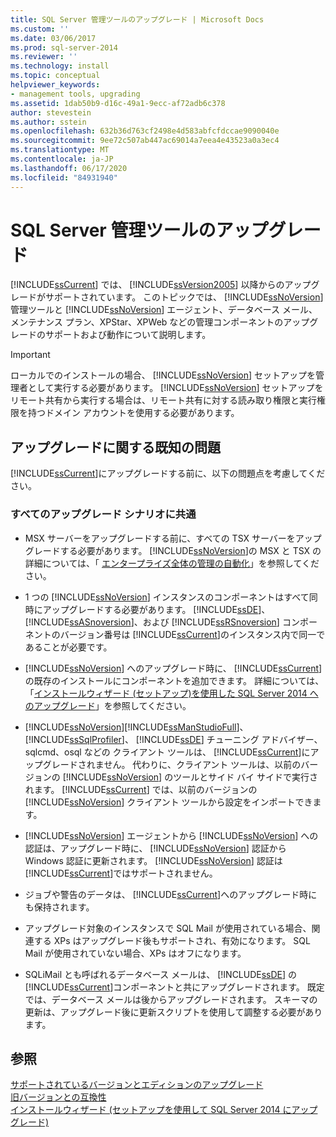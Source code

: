 ```yaml
---
title: SQL Server 管理ツールのアップグレード | Microsoft Docs
ms.custom: ''
ms.date: 03/06/2017
ms.prod: sql-server-2014
ms.reviewer: ''
ms.technology: install
ms.topic: conceptual
helpviewer_keywords:
- management tools, upgrading
ms.assetid: 1dab50b9-d16c-49a1-9ecc-af72adb6c378
author: stevestein
ms.author: sstein
ms.openlocfilehash: 632b36d763cf2498e4d583abfcfdccae9090040e
ms.sourcegitcommit: 9ee72c507ab447ac69014a7eea4e43523a0a3ec4
ms.translationtype: MT
ms.contentlocale: ja-JP
ms.lasthandoff: 06/17/2020
ms.locfileid: "84931940"
---
```

# <a name="upgrade-sql-server-management-tools"></a>SQL Server 管理ツールのアップグレード
  [!INCLUDE[ssCurrent](../../includes/sscurrent-md.md)] では、 [!INCLUDE[ssVersion2005](../../includes/ssversion2005-md.md)] 以降からのアップグレードがサポートされています。 このトピックでは、 [!INCLUDE[ssNoVersion](../../includes/ssnoversion-md.md)] 管理ツールと [!INCLUDE[ssNoVersion](../../includes/ssnoversion-md.md)] エージェント、データベース メール、メンテナンス プラン、XPStar、XPWeb などの管理コンポーネントのアップグレードのサポートおよび動作について説明します。  
  
> [!IMPORTANT]  
>  ローカルでのインストールの場合、 [!INCLUDE[ssNoVersion](../../includes/ssnoversion-md.md)] セットアップを管理者として実行する必要があります。 [!INCLUDE[ssNoVersion](../../includes/ssnoversion-md.md)] セットアップをリモート共有から実行する場合は、リモート共有に対する読み取り権限と実行権限を持つドメイン アカウントを使用する必要があります。  
  
## <a name="known-upgrade-issues"></a>アップグレードに関する既知の問題  
 [!INCLUDE[ssCurrent](../../includes/sscurrent-md.md)]にアップグレードする前に、以下の問題点を考慮してください。  
  
### <a name="for-all-upgrade-scenarios"></a>すべてのアップグレード シナリオに共通  
  
-   MSX サーバーをアップグレードする前に、すべての TSX サーバーをアップグレードする必要があります。 [!INCLUDE[ssNoVersion](../../includes/ssnoversion-md.md)]の MSX と TSX の詳細については、「 [エンタープライズ全体の管理の自動化](../../ssms/agent/automated-administration-across-an-enterprise.md)」を参照してください。  
  
-   1 つの [!INCLUDE[ssNoVersion](../../includes/ssnoversion-md.md)] インスタンスのコンポーネントはすべて同時にアップグレードする必要があります。 [!INCLUDE[ssDE](../../includes/ssde-md.md)]、 [!INCLUDE[ssASnoversion](../../includes/ssasnoversion-md.md)]、および [!INCLUDE[ssRSnoversion](../../includes/ssrsnoversion-md.md)] コンポーネントのバージョン番号は [!INCLUDE[ssCurrent](../../includes/sscurrent-md.md)]のインスタンス内で同一であることが必要です。  
  
-   [!INCLUDE[ssNoVersion](../../includes/ssnoversion-md.md)] へのアップグレード時に、 [!INCLUDE[ssCurrent](../../includes/sscurrent-md.md)]の既存のインストールにコンポーネントを追加できます。 詳細については、「[インストールウィザード &#40;セットアップ&#41;を使用した SQL Server 2014 へのアップグレード](upgrade-sql-server-using-the-installation-wizard-setup.md)」を参照してください。  
  
-   [!INCLUDE[ssNoVersion](../../includes/ssnoversion-md.md)][!INCLUDE[ssManStudioFull](../../includes/ssmanstudiofull-md.md)]、 [!INCLUDE[ssSqlProfiler](../../includes/sssqlprofiler-md.md)]、 [!INCLUDE[ssDE](../../includes/ssde-md.md)] チューニング アドバイザー、sqlcmd、osql などの  クライアント ツールは、 [!INCLUDE[ssCurrent](../../includes/sscurrent-md.md)]にアップグレードされません。 代わりに、クライアント ツールは、以前のバージョンの [!INCLUDE[ssNoVersion](../../includes/ssnoversion-md.md)] のツールとサイド バイ サイドで実行されます。 [!INCLUDE[ssCurrent](../../includes/sscurrent-md.md)] では、以前のバージョンの [!INCLUDE[ssNoVersion](../../includes/ssnoversion-md.md)] クライアント ツールから設定をインポートできます。  
  
-   [!INCLUDE[ssNoVersion](../../includes/ssnoversion-md.md)] エージェントから [!INCLUDE[ssNoVersion](../../includes/ssnoversion-md.md)] への認証は、アップグレード時に、 [!INCLUDE[ssNoVersion](../../includes/ssnoversion-md.md)] 認証から Windows 認証に更新されます。 [!INCLUDE[ssNoVersion](../../includes/ssnoversion-md.md)] 認証は [!INCLUDE[ssCurrent](../../includes/sscurrent-md.md)]ではサポートされません。  
  
-   ジョブや警告のデータは、 [!INCLUDE[ssCurrent](../../includes/sscurrent-md.md)]へのアップグレード時にも保持されます。  
  
-   アップグレード対象のインスタンスで SQL Mail が使用されている場合、関連する XPs はアップグレード後もサポートされ、有効になります。 SQL Mail が使用されていない場合、XPs はオフになります。  
  
-   SQLiMail とも呼ばれるデータベース メールは、 [!INCLUDE[ssDE](../../includes/ssde-md.md)] の [!INCLUDE[ssCurrent](../../includes/sscurrent-md.md)]コンポーネントと共にアップグレードされます。 既定では、データベース メールは後からアップグレードされます。 スキーマの更新は、アップグレード後に更新スクリプトを使用して調整する必要があります。  
  
## <a name="see-also"></a>参照  
 [サポートされているバージョンとエディションのアップグレード](supported-version-and-edition-upgrades.md)   
 [旧バージョンとの互換性](../../getting-started/backward-compatibility.md)   
 [インストールウィザード &#40;セットアップを使用して SQL Server 2014 にアップグレード&#41;](upgrade-sql-server-using-the-installation-wizard-setup.md)  
  
  

